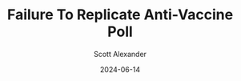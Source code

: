 ---
layout: podcast
title: "Failure To Replicate Anti-Vaccine Poll"
author: Scott Alexander
description: https://www.astralcodexten.com/p/failure-to-replicate-anti-vaccine
date: 2024-06-14
length: 2671994
duration: 668
guid: failure-to-replicate-anti-vaccine
---